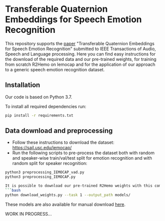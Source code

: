 # Transferable Quaternion Embeddings for Speech Emotion Recognition
This repository supports the [paper](arxiv_link) "Transferable Quaternion Embeddings for Speech Emotion Recognition" submitted to IEEE Transactions of Audio, Speech and Language processing. Here you can find easy instructions for the download of the required data  and our pre-trained weights, for training from scratch R2Hemo on Iemocap and for the application of our approach to a generic speech emotion recognition dataset.


## Installation
Our code is based on Python 3.7.

To install all required dependencies run:
```bash
pip install -r requirements.txt
```

## Data download and preprocessing
* Follow these instructions to download the dataset: https://sail.usc.edu/iemocap/
* Run the following scripts to pre-process the dataset both with random and speaker-wise train/val/test split for emotion recognition and with random split for speaker recognition:
```bash
python3 preprocessing_IEMOCAP_vad.py
python3 preprocessing_IEMOCAP.py

It is possible to download our pre-trained R2Hemo weights with this command:
```bash
python download_weights.py --task 1 --output_path models/
```
These models are also available for manual download [here](https://drive.google.com/drive/folders/1rTvlzoQM6ZxVTZe6PSJ_-yHx-uHa5z4z?usp=sharing).

WORK IN PROGRESS...
